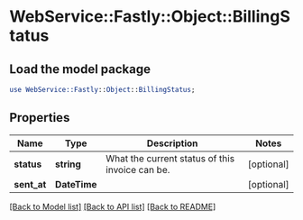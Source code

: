 # WebService::Fastly::Object::BillingStatus

## Load the model package
```perl
use WebService::Fastly::Object::BillingStatus;
```

## Properties
Name | Type | Description | Notes
------------ | ------------- | ------------- | -------------
**status** | **string** | What the current status of this invoice can be. | [optional] 
**sent_at** | **DateTime** |  | [optional] 

[[Back to Model list]](../README.md#documentation-for-models) [[Back to API list]](../README.md#documentation-for-api-endpoints) [[Back to README]](../README.md)


